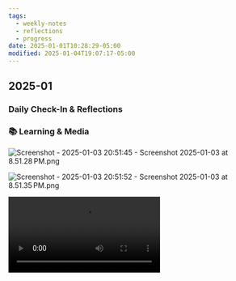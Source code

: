 ```yaml
---
tags:
  - weekly-notes
  - reflections
  - progress
date: 2025-01-01T10:28:29-05:00
modified: 2025-01-04T19:07:17-05:00
---
```

## 2025-01
###  Daily Check-In & Reflections

<!-- Note any physical activity, mindfulness practice, or self-care -->

### 📚 Learning & Media
<!-- Books, articles, movies, TV shows, podcasts consumed -->

![Screenshot - 2025-01-03 20:51:45 - Screenshot 2025-01-03 at 8.51.28 PM.png](http://res.cloudinary.com/ejf/image/upload/v1735955504/Screenshot_2025-01-03_at_8.51.28_PM.png)

![Screenshot - 2025-01-03 20:51:52 - Screenshot 2025-01-03 at 8.51.35 PM.png](http://res.cloudinary.com/ejf/image/upload/v1735955511/Screenshot_2025-01-03_at_8.51.35_PM.png)

![Screenshot - 2025-01-03 20:58:37 - Screen Recording 2025-01-03 at 8.57.57 PM.mov](http://res.cloudinary.com/ejf/video/upload/v1735955915/Screen_Recording_2025-01-03_at_8.57.57_PM.mov)
